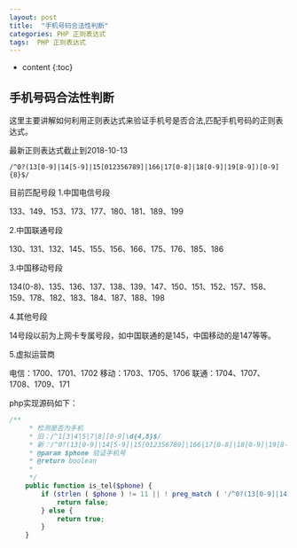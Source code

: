 ```yaml
---
layout: post
title:  "手机号码合法性判断"
categories: PHP 正则表达式
tags:  PHP 正则表达式
---
```


* content
{:toc}

## 手机号码合法性判断

这里主要讲解如何利用正则表达式来验证手机号是否合法,匹配手机号码的正则表达式。

最新正则表达式截止到2018-10-13

```
/^0?(13[0-9]|14[5-9]|15[012356789]|166|17[0-8]|18[0-9]|19[8-9])[0-9]{8}$/
```




目前匹配号段
1.中国电信号段

133、149、153、173、177、180、181、189、199

2.中国联通号段

130、131、132、145、155、156、166、175、176、185、186

3.中国移动号段

134(0-8)、135、136、137、138、139、147、150、151、152、157、158、159、178、182、183、184、187、188、198

4.其他号段

14号段以前为上网卡专属号段，如中国联通的是145，中国移动的是147等等。

5.虚拟运营商

电信：1700、1701、1702
移动：1703、1705、1706
联通：1704、1707、1708、1709、171

php实现源码如下：

```php
/**
     * 检测是否为手机
     * 旧：/^1[3|4|5|7|8][0-9]\d{4,8}$/
     * 新：/^0?(13[0-9]|14[5-9]|15[012356789]|166|17[0-8]|18[0-9]|19[8-9])[0-9]{8}$/
     * @param $phone 验证手机号
     * @return boolean
     *
     */
    public function is_tel($phone) {
        if (strlen ( $phone ) != 11 || ! preg_match ( '/^0?(13[0-9]|14[5-9]|15[012356789]|166|17[0-8]|18[0-9]|19[8-9])[0-9]{8}$/', $phone )) {
            return false;
        } else {
            return true;
        }
    }
```